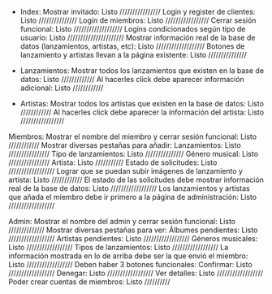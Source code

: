 - Index:
	Mostrar invitado: Listo ////////////////
	Login y register de clientes: Listo ///////////////
	Login de miembros: Listo /////////////////
	Cerrar sesión funcional: Listo ///////////////////
	Logins condicionados según tipo de usuario: Listo //////////////////////
	Mostrar información real de la base de datos (lanzamientos, artistas, etc): Listo ///////////////////
	Botones de lanzamiento y artistas llevan a la página existente: Listo ///////////////
	
- Lanzamientos:
	Mostrar todos los lanzamientos que existen en la base de datos: Listo /////////////
	Al hacerles click debe aparecer información adicional: Listo ////////////
	
- Artistas:
	Mostrar todos los artistas que existen en la base de datos: Listo ////////////
	Al hacerles click debe aparecer la información del artista: Listo /////////////////

Miembros:
	Mostrar el nombre del miembro y cerrar sesión funcional: Listo ////////////
	Mostrar diversas pestañas para añadir:
		Lanzamientos: Listo ////////////////
		Tipo de lanzamientos: Listo ///////////////
		Género musical: Listo ////////////////
		Artista: Listo ///////////
		Estado de solicitudes: Listo //////////////////
	Lograr que se puedan subir imágenes de lanzamiento y artista: Listo ////////////
	El estado de las solicitudes debe mostrar información real de la base de datos: Listo //////////////////
	Los lanzamientos y artistas que añada el miembro debe ir primero a la página de administración: Listo //////////////////
	
Admin:
	Mostrar el nombre del admin y cerrar sesión funcional: Listo //////////////
	Mostrar diversas pestañas para ver:
		Álbumes pendientes: Listo //////////////////
		Artistas pendientes: Listo //////////////////
		Géneros musicales: Listo //////////////////
		Tipos de lanzamientos: Listo //////////////////
	La información mostrada en lo de arriba debe ser la que envió el miembro: Listo //////////////////
	Deben haber 3 botones funcionales:
		Confirmar: Listo //////////////////
		Denegar: Listo //////////////////
		Ver detalles: Listo //////////////////
	Poder crear cuentas de miembros: Listo //////////
